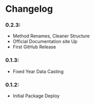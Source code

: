 # Changelog

### 0.2.3:
* Method Renames, Cleaner Structure
* Official Documentation site Up  
* First GitHub Release
### 0.1.3:
* Fixed Year Data Casting
### 0.1.2:
* Initial Package Deploy